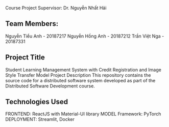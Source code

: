 Course Project
Supervisor: Dr. Nguyễn Nhất Hải
## Team Members:
Nguyễn Tiểu Anh - 20187217
Nguyễn Hồng Anh - 20187212
Trần Việt Nga - 20187331

## Project Title
Student Learning Management System with Credit Registration and Image Style Transfer Model
Project Description
This repository contains the source code for a distributed software system developed as part of the Distributed Software Development course.

## Technologies Used
FRONTEND: ReactJS with Material-UI library
MODEL Framework: PyTorch
DEPLOYMENT: Streamlit, Docker
